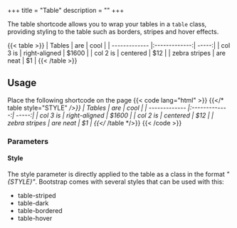 +++
title = "Table"
description = ""
+++

The table shortcode allows you to wrap your tables in a <code>table</code> class, providing styling to the table such as borders, stripes and hover effects.

{{< table >}}
| Tables        | are           | cool  |
| ------------- |:-------------:| -----:|
| col 3 is      | right-aligned | $1600 |
| col 2 is      | centered      |   $12 |
| zebra stripes | are neat      |    $1 |
{{< /table >}}

## Usage
Place the following shortcode on the page
{{< code lang="html" >}}
{{</* table style="STYLE" */>}}
| Tables        | are           | cool  |
| ------------- |:-------------:| -----:|
| col 3 is      | right-aligned | $1600 |
| col 2 is      | centered      |   $12 |
| zebra stripes | are neat      |    $1 |
{{</* /table */>}}
{{< /code >}}

### Parameters
#### Style
The style parameter is directly applied to the table as a class in the format *"{STYLE}"*. Bootstrap comes with several styles that can be used with this:
- table-striped
- table-dark
- table-bordered
- table-hover
